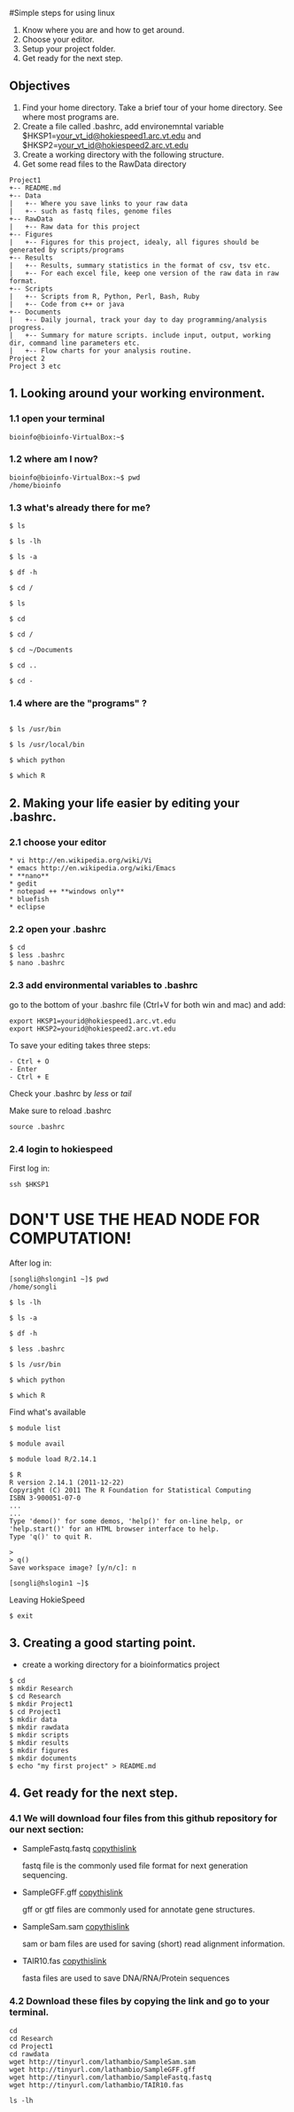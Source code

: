 #Simple steps for using linux

1. Know where you are and how to get around.
2. Choose your editor.
3. Setup your project folder.
4. Get ready for the next step.

## Objectives
1. Find your home directory. Take a brief tour of your home directory. See where most programs are.
2. Create a file called .bashrc, add environemntal variable $HKSP1=your_vt_id@hokiespeed1.arc.vt.edu and $HKSP2=your_vt_id@hokiespeed2.arc.vt.edu
3. Create a working directory with the following structure.
4. Get some read files to the RawData directory


```
Project1
+-- README.md
+-- Data
|   +-- Where you save links to your raw data
|   +-- such as fastq files, genome files
+-- RawData
|   +-- Raw data for this project
+-- Figures
|   +-- Figures for this project, idealy, all figures should be generated by scripts/programs
+-- Results
|   +-- Results, summary statistics in the format of csv, tsv etc.
|   +-- For each excel file, keep one version of the raw data in raw format.
+-- Scripts
|   +-- Scripts from R, Python, Perl, Bash, Ruby
|   +-- Code from c++ or java
+-- Documents
|   +-- Daily journal, track your day to day programming/analysis progress.
|   +-- Summary for mature scripts. include input, output, working dir, command line parameters etc.
|   +-- Flow charts for your analysis routine.
Project 2 
Project 3 etc
```




## 1. Looking around your working environment.

### 1.1 open your terminal

```
bioinfo@bioinfo-VirtualBox:~$ 

```

### 1.2 where am I now?

```
bioinfo@bioinfo-VirtualBox:~$ pwd
/home/bioinfo
```

### 1.3 what's already there for me?

```
$ ls

$ ls -lh

$ ls -a

$ df -h

$ cd /

$ ls

$ cd

$ cd /

$ cd ~/Documents

$ cd ..

$ cd -

```

### 1.4 where are the "programs" ?

```

$ ls /usr/bin

$ ls /usr/local/bin

$ which python

$ which R

```


## 2. Making your life easier by editing your .bashrc.

### 2.1 choose your editor
    * vi http://en.wikipedia.org/wiki/Vi
    * emacs http://en.wikipedia.org/wiki/Emacs
    * **nano**
    * gedit
    * notepad ++ **windows only**
    * bluefish
    * eclipse


### 2.2 open your .bashrc
```
$ cd 
$ less .bashrc
$ nano .bashrc

```

### 2.3 add environmental variables to .bashrc

go to the bottom of your .bashrc file (Ctrl+V for both win and mac) and add:

```
export HKSP1=yourid@hokiespeed1.arc.vt.edu
export HKSP2=yourid@hokiespeed2.arc.vt.edu
```
To save your editing takes three steps:

    - Ctrl + O
    - Enter
    - Ctrl + E

Check your .bashrc by _less_ or _tail_

Make sure to reload .bashrc
```
source .bashrc
```

### 2.4 login to hokiespeed

First log in:
```
ssh $HKSP1

```

# DON'T USE THE HEAD NODE FOR COMPUTATION!

After log in:
```
[songli@hslongin1 ~]$ pwd
/home/songli

$ ls -lh

$ ls -a

$ df -h

$ less .bashrc

$ ls /usr/bin

$ which python

$ which R
```

Find what's available

```
$ module list

$ module avail

$ module load R/2.14.1

$ R
R version 2.14.1 (2011-12-22)
Copyright (C) 2011 The R Foundation for Statistical Computing
ISBN 3-900051-07-0
...
...
Type 'demo()' for some demos, 'help()' for on-line help, or
'help.start()' for an HTML browser interface to help.
Type 'q()' to quit R.

> 
> q()
Save workspace image? [y/n/c]: n

[songli@hslogin1 ~]$ 

```

Leaving HokieSpeed

```
$ exit

```

## 3. Creating a good starting point.
* create a working directory for a bioinformatics project

```
$ cd
$ mkdir Research
$ cd Research
$ mkdir Project1
$ cd Project1
$ mkdir data
$ mkdir rawdata
$ mkdir scripts
$ mkdir results
$ mkdir figures
$ mkdir documents
$ echo "my first project" > README.md
```

## 4. Get ready for the next step.
### 4.1 We will download four files from this github repository for our next section:

* SampleFastq.fastq [copythislink](http://tinyurl.com/lathambio/SampleFastq.fastq)

    fastq file is the commonly used file format for next generation sequencing. 

* SampleGFF.gff [copythislink](http://tinyurl.com/lathambio/SampleGFF.gff)

    gff or gtf files are commonly used for annotate gene structures. 

* SampleSam.sam [copythislink](http://tinyurl.com/lathambio/SampleSam.sam)

    sam or bam files are used for saving (short) read alignment information. 

* TAIR10.fas [copythislink](http://tinyurl.com/lathambio/TAIR10.fas)

    fasta files are used to save DNA/RNA/Protein sequences



### 4.2 Download these files by copying the link and go to your terminal.

```
cd
cd Research
cd Project1
cd rawdata
wget http://tinyurl.com/lathambio/SampleSam.sam
wget http://tinyurl.com/lathambio/SampleGFF.gff
wget http://tinyurl.com/lathambio/SampleFastq.fastq
wget http://tinyurl.com/lathambio/TAIR10.fas

ls -lh
```




